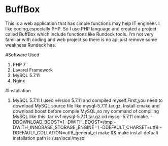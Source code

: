 # BuffBox

This is a web application that has simple functions may help IT engineer.
I like coding,especially PHP.
So I use PHP language and created a project called BuffBox which include functions like Rundeck tools.
I'm not very familiar with coding and web project,so there is no api,just remove some weakness Rundeck has.

#Software Used
1. PHP 7
2. Lavarel Framework
3. MySQL 5.7.11
4. Nginx

#Installation
1. MySQL 5.7.11
   I used version 5.7.11 and compiled myself.First,you need to download MySQL source file like mysql-5.7.11.tar.gz.
Install cmake and download boost before compile MySQL,so my command of compiling MySQL like this:
   tar xvf mysql-5.7.11.tar.gz
   cd mysql-5.7.11
   cmake. -DDOWNLOAD_BOOST=1 -DWITH_BOOST=/tmp -DWITH_INNOBASE_STORAGE_ENGINE=1 -DDEFAULT_CHARSET=utf8 -DDEFAULT_COLLATION=utf8_general_ci
   make && make install
defualt installation path is /usr/local/mysql
